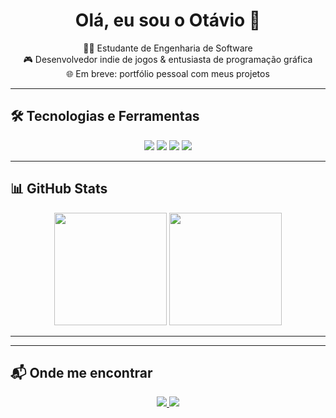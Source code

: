 <h1 align="center">Olá, eu sou o Otávio 👋</h1>

<p align="center">
  🧑‍💻 Estudante de Engenharia de Software <br>
  🎮 Desenvolvedor indie de jogos & entusiasta de programação gráfica <br>
  🌐 Em breve: portfólio pessoal com meus projetos
</p>

---

## 🛠️ Tecnologias e Ferramentas

<div align="center">
  <img src="https://img.shields.io/badge/C++-00599C?style=for-the-badge&logo=c%2B%2B&logoColor=white"/>
  <img src="https://img.shields.io/badge/OpenGL-5586A4?style=for-the-badge&logo=opengl&logoColor=white"/>
  <img src="https://img.shields.io/badge/Python-3670A0?style=for-the-badge&logo=python&logoColor=white"/>
  <img src="https://img.shields.io/badge/Godot-478CBF?style=for-the-badge&logo=godot-engine&logoColor=white"/>
</div>

---

## 📊 GitHub Stats

<div align="center">
  <img height="180em" src="https://github-readme-stats.vercel.app/api?username=rz0777&show_icons=true&theme=dark&hide_border=true"/>
  <img height="180em" src="https://github-readme-stats.vercel.app/api/top-langs/?username=rz0777&layout=compact&theme=dark&hide_border=true&hide=Jupyter%20Notebook"/>
</div>

---
<!--
## 🔍 Em destaque
-->
<!-- Substitua abaixo pelos seus projetos quando quiser -->
<!--
- 🎮 **[Nome do jogo ou projeto gráfico]** – breve descrição aqui.
- 🛠️ **[Outro projeto]** – foco no aprendizado ou tecnologia aplicada.
-->
---

## 📬 Onde me encontrar

<div align="center">
  <!-- Atualize os links abaixo quando quiser -->
  <a href="https://linkedin.com/in/otávio-rosa-zampolli-93b78626b/" target="_blank">
    <img src="https://img.shields.io/badge/LinkedIn-0A66C2?style=for-the-badge&logo=linkedin&logoColor=white"/>
  </a>
  <a href="mailto:otaviorzampolli@gmail.com" target="_blank">
    <img src="https://img.shields.io/badge/Email-D14836?style=for-the-badge&logo=gmail&logoColor=white"/>
  </a>
</div>


<!--
**rz0777/rz0777** is a ✨ _special_ ✨ repository because its `README.md` (this file) appears on your GitHub profile.

Here are some ideas to get you started:

- 🔭 I’m currently working on ...
- 🌱 I’m currently learning ...
- 👯 I’m looking to collaborate on ...
- 🤔 I’m looking for help with ...
- 💬 Ask me about ...
- 📫 How to reach me: ...
- 😄 Pronouns: ...
- ⚡ Fun fact: ...
-->
